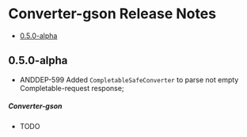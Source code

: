 # Converter-gson Release Notes

- [0.5.0-alpha](#050-alpha)

## 0.5.0-alpha
* ANDDEP-599 Added `CompletableSafeConverter` to parse not empty Completable-request response;
##### Converter-gson
* TODO